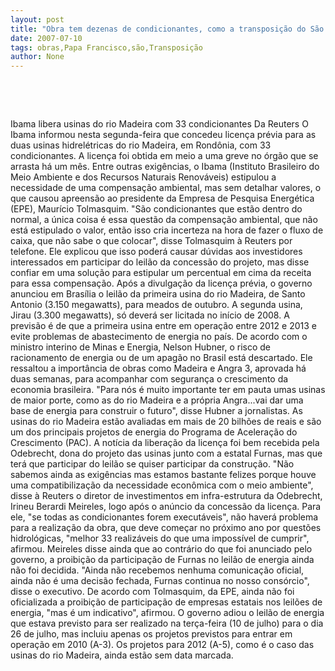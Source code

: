 ```yaml
---
layout: post
title: "Obra tem dezenas de condicionantes, como a transposição do São Francisco"
date: 2007-07-10
tags: obras,Papa Francisco,são,Transposição
author: None
---
```


&nbsp;

&nbsp;

Ibama libera usinas do rio Madeira com 33 condicionantes
Da Reuters
O Ibama informou nesta segunda-feira que concedeu licen&ccedil;a pr&eacute;via para as duas usinas hidrel&eacute;tricas do rio Madeira, em Rond&ocirc;nia, com 33 condicionantes. A licen&ccedil;a foi obtida em meio a uma greve no &oacute;rg&atilde;o que se arrasta h&aacute; um m&ecirc;s.
Entre outras exig&ecirc;ncias, o Ibama (Instituto Brasileiro do Meio Ambiente e dos Recursos Naturais Renov&aacute;veis) estipulou a necessidade de uma compensa&ccedil;&atilde;o ambiental, mas sem detalhar valores, o que causou apreens&atilde;o ao presidente da Empresa de Pesquisa Energ&eacute;tica (EPE), Maur&iacute;cio Tolmasquim.
&quot;S&atilde;o condicionantes que est&atilde;o dentro do normal, a &uacute;nica coisa &eacute; essa quest&atilde;o da compensa&ccedil;&atilde;o ambiental, que n&atilde;o est&aacute; estipulado o valor, ent&atilde;o isso cria incerteza na hora de fazer o fluxo de caixa, que n&atilde;o sabe o que colocar&quot;, disse Tolmasquim &agrave; Reuters por telefone.
Ele explicou que isso poder&aacute; causar d&uacute;vidas aos investidores interessados em participar do leil&atilde;o da concess&atilde;o do projeto, mas disse confiar em uma solu&ccedil;&atilde;o para estipular um percentual em cima da receita para essa compensa&ccedil;&atilde;o.
Ap&oacute;s a divulga&ccedil;&atilde;o da licen&ccedil;a pr&eacute;via, o governo anunciou em Bras&iacute;lia o leil&atilde;o da primeira usina do rio Madeira, de Santo Antonio (3.150 megawatts), para meados de outubro.
A segunda usina, Jirau (3.300 megawatts), s&oacute; dever&aacute; ser licitada no in&iacute;cio de 2008. A previs&atilde;o &eacute; de que a primeira usina entre em opera&ccedil;&atilde;o entre 2012 e 2013 e evite problemas de abastecimento de energia no pa&iacute;s.
De acordo com o ministro interino de Minas e Energia, Nelson Hubner, o risco de racionamento de energia ou de um apag&atilde;o no Brasil est&aacute; descartado. Ele ressaltou a import&acirc;ncia de obras como Madeira e Angra 3, aprovada h&aacute; duas semanas, para acompanhar com seguran&ccedil;a o crescimento da economia brasileira.
&quot;Para n&oacute;s &eacute; muito importante ter em pauta umas usinas de maior porte, como as do rio Madeira e a pr&oacute;pria Angra...vai dar uma base de energia para construir o futuro&quot;, disse Hubner a jornalistas.
As usinas do rio Madeira est&atilde;o avaliadas em mais de 20 bilh&otilde;es de reais e s&atilde;o um dos principais projetos de energia do Programa de Acelera&ccedil;&atilde;o do Crescimento (PAC).
A not&iacute;cia da libera&ccedil;&atilde;o da licen&ccedil;a foi bem recebida pela Odebrecht, dona do projeto das usinas junto com a estatal Furnas, mas que ter&aacute; que participar do leil&atilde;o se quiser participar da constru&ccedil;&atilde;o.
&quot;N&atilde;o sabemos ainda as exig&ecirc;ncias mas estamos bastante felizes porque houve uma compatibiliza&ccedil;&atilde;o da necessidade econ&ocirc;mica com o meio ambiente&quot;, disse &agrave; Reuters o diretor de investimentos em infra-estrutura da Odebrecht, Irineu Berardi Meireles, logo ap&oacute;s o an&uacute;ncio da concess&atilde;o da licen&ccedil;a.
Para ele, &quot;se todas as condicionantes forem execut&aacute;veis&quot;, n&atilde;o haver&aacute; problema para a realiza&ccedil;&atilde;o da obra, que deve come&ccedil;ar no pr&oacute;ximo ano por quest&otilde;es hidrol&oacute;gicas, &quot;melhor 33 realiz&aacute;veis do que uma imposs&iacute;vel de cumprir&quot;, afirmou.
Meireles disse ainda que ao contr&aacute;rio do que foi anunciado pelo governo, a proibi&ccedil;&atilde;o da participa&ccedil;&atilde;o de Furnas no leil&atilde;o de energia ainda n&atilde;o foi decidida.
&quot;Ainda n&atilde;o recebemos nenhuma comunica&ccedil;&atilde;o oficial, ainda n&atilde;o &eacute; uma decis&atilde;o fechada, Furnas continua no nosso cons&oacute;rcio&quot;, disse o executivo. De acordo com Tolmasquim, da EPE, ainda n&atilde;o foi oficializada a proibi&ccedil;&atilde;o de participa&ccedil;&atilde;o de empresas estatais nos leil&otilde;es de energia, &quot;mas &eacute; um indicativo&quot;, afirmou.
O governo adiou o leil&atilde;o de energia que estava previsto para ser realizado na ter&ccedil;a-feira (10 de julho) para o dia 26 de julho, mas incluiu apenas os projetos previstos para entrar em opera&ccedil;&atilde;o em 2010 (A-3). Os projetos para 2012 (A-5), como &eacute; o caso das usinas do rio Madeira, ainda est&atilde;o sem data marcada. 